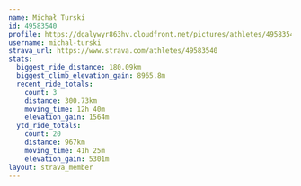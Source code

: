 ```yaml
---
name: Michał Turski
id: 49583540
profile: https://dgalywyr863hv.cloudfront.net/pictures/athletes/49583540/14729338/2/large.jpg
username: michal-turski
strava_url: https://www.strava.com/athletes/49583540
stats:
  biggest_ride_distance: 180.09km
  biggest_climb_elevation_gain: 8965.8m
  recent_ride_totals:
    count: 3
    distance: 300.73km
    moving_time: 12h 40m
    elevation_gain: 1564m
  ytd_ride_totals:
    count: 20
    distance: 967km
    moving_time: 41h 25m
    elevation_gain: 5301m
layout: strava_member
--- 
```

